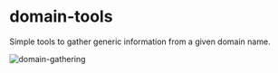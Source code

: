 # domain-tools

Simple tools to gather generic information from a given domain name.

![domain-gathering](https://user-images.githubusercontent.com/42389836/105630361-07b72a00-5e49-11eb-9466-121b7fc37f20.JPG)
